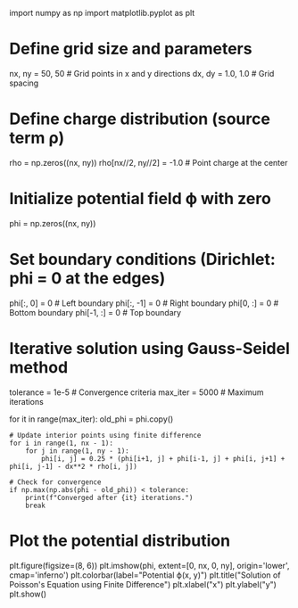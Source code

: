 import numpy as np
import matplotlib.pyplot as plt

# Define grid size and parameters
nx, ny = 50, 50  # Grid points in x and y directions
dx, dy = 1.0, 1.0  # Grid spacing

# Define charge distribution (source term ρ)
rho = np.zeros((nx, ny))
rho[nx//2, ny//2] = -1.0  # Point charge at the center

# Initialize potential field ϕ with zero
phi = np.zeros((nx, ny))

# Set boundary conditions (Dirichlet: phi = 0 at the edges)
phi[:, 0] = 0  # Left boundary
phi[:, -1] = 0  # Right boundary
phi[0, :] = 0  # Bottom boundary
phi[-1, :] = 0  # Top boundary

# Iterative solution using Gauss-Seidel method
tolerance = 1e-5  # Convergence criteria
max_iter = 5000  # Maximum iterations

for it in range(max_iter):
    old_phi = phi.copy()

    # Update interior points using finite difference
    for i in range(1, nx - 1):
        for j in range(1, ny - 1):
            phi[i, j] = 0.25 * (phi[i+1, j] + phi[i-1, j] + phi[i, j+1] + phi[i, j-1] - dx**2 * rho[i, j])

    # Check for convergence
    if np.max(np.abs(phi - old_phi)) < tolerance:
        print(f"Converged after {it} iterations.")
        break

# Plot the potential distribution
plt.figure(figsize=(8, 6))
plt.imshow(phi, extent=[0, nx, 0, ny], origin='lower', cmap='inferno')
plt.colorbar(label="Potential ϕ(x, y)")
plt.title("Solution of Poisson's Equation using Finite Difference")
plt.xlabel("x")
plt.ylabel("y")
plt.show()



